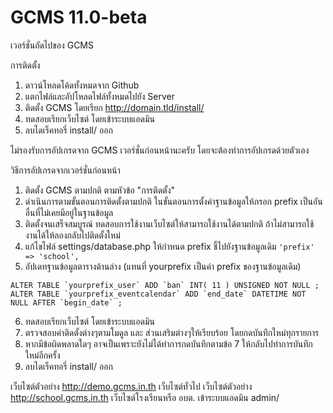 # GCMS 11.0-beta
เวอร์ชั่นถัดไปของ GCMS

การติดตั้ง
1. ดาวน์โหลดโค้ดทั้งหมดจาก Github
2. แตกไฟล์และอัปโหลดไฟล์ทั้งหมดไปยัง Server
3. ติดตั้ง GCMS โดยเรียก http://domain.tld/install/
4. ทดสอบเรียกเว็บไซต์ โดยเข้าระบบแอดมิน
5. ลบไดเร็คทอรี่ install/ ออก

ไม่รองรับการอัปเกรดจาก GCMS เวอร์ชั่นก่อนหน้านะครับ โดยจะต้องทำการอัปเกรดด้วยตัวเอง

วิธีการอัปเกรดจากเวอร์ชั่นก่อนหน้า
1. ติดตั้ง GCMS ตามปกติ ตามหัวข้อ "การติดตั้ง"
2. ดำเนินการตามขั้นตอนการติดตั้งตามปกติ ในขั้นตอนการตั้งค่าฐานข้อมูลให้กรอก prefix เป็นอันอื่นที่ไม่เคยมีอยู่ในฐานข้อมูล
3. ติดตั้งจนเสร็จสมบูรณ์ ทดสอบการใช้งานเว็บไซต์ให้สามารถใช้งานได้ตามปกติ ถ้าไม่สามารถใช้งานได้ให้ลองกลับไปติดตั้งใหม่
4. แก้ไขไฟล์ settings/database.php ให้กำหนด prefix ชี้ไปยังฐานข้อมูลเดิม ```'prefix' => 'school',```
5. อัปเดทฐานข้อมูลตารางด้านล่าง (แทนที่ yourprefix เป็นค่า prefix ของฐานข้อมูลเดิม)
```
ALTER TABLE `yourprefix_user` ADD `ban` INT( 11 ) UNSIGNED NOT NULL ;
ALTER TABLE `yourprefix_eventcalendar` ADD `end_date` DATETIME NOT NULL AFTER `begin_date` ;
```
6. ทดสอบเรียกเว็บไซต์ โดยเข้าระบบแอดมิน
7. ตรวจสอบค่าติดตั้งต่างๆตามโมดูล และ ส่วนเสริมต่างๆให้เรียบร้อย โดยกดบันทึกใหม่ทุกรายการ
8. หากมีข้อผิดพลาดใดๆ อาจเป็นเพราะยังไม่ได้ทำการกดบันทึกตามข้อ 7 ให้กลับไปทำการบันทึกใหม่อีกครั้ง
9. ลบไดเร็คทอรี่ install/ ออก

เว็บไซต์ตัวอย่าง http://demo.gcms.in.th เว็บไซต์ทั่วไป
เว็บไซต์ตัวอย่าง http://school.gcms.in.th เว็บไซต์โรงเรียนหรือ อบต.
เข้าระบบแอดมิน admin/
